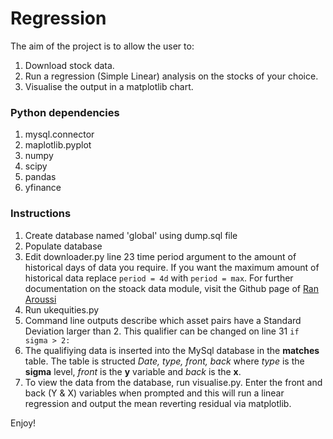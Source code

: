 # Regression

The aim of the project is to allow the user to:

1. Download stock data.
2. Run a regression (Simple Linear) analysis on the stocks of your choice.
3. Visualise the output in a matplotlib chart.

### Python dependencies

1. mysql.connector
2. maplotlib.pyplot
3. numpy
4. scipy
5. pandas
6. yfinance

### Instructions

1. Create database named 'global' using dump.sql file
2. Populate database
3. Edit downloader.py line 23 time period argument to the amount of historical days of data you require. If you want the maximum amount of historical data replace `period = 4d` with `period = max`. For further documentation on the stoack data module, visit the Github page of  [Ran Aroussi](https://github.com/ranaroussi/yfinance)
4. Run ukequities.py
5. Command line outputs describe which asset pairs have a Standard Deviation larger than 2. This qualifier can be changed on line 31 ```if sigma > 2:```
6. The qualifiying data is inserted into the MySql database in the **matches** table. The table is structed   *Date, type, front, back* where *type* is the **sigma** level, *front* is the **y** variable and *back* is the **x**.
7. To view the data from the database, run visualise.py. Enter the front and back (Y & X) variables when prompted and this will run a linear regression and output the mean reverting residual via matplotlib.

Enjoy!
